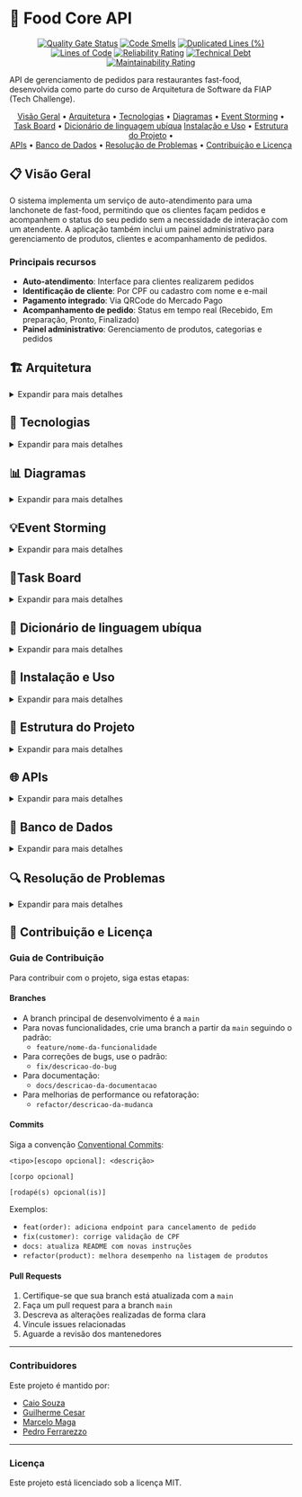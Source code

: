 # 🍔 Food Core API

<div align="center">

[![Quality Gate Status](https://sonarcloud.io/api/project_badges/measure?project=FIAP-SOAT-TECH-TEAM_food-core-api&metric=alert_status&token=19e960f56f10089f0c8d262863b33c62a92dbc46)](https://sonarcloud.io/summary/new_code?id=FIAP-SOAT-TECH-TEAM_food-core-api)
[![Code Smells](https://sonarcloud.io/api/project_badges/measure?project=FIAP-SOAT-TECH-TEAM_food-core-api&metric=code_smells&token=19e960f56f10089f0c8d262863b33c62a92dbc46)](https://sonarcloud.io/summary/new_code?id=FIAP-SOAT-TECH-TEAM_food-core-api)
[![Duplicated Lines (%)](https://sonarcloud.io/api/project_badges/measure?project=FIAP-SOAT-TECH-TEAM_food-core-api&metric=duplicated_lines_density&token=19e960f56f10089f0c8d262863b33c62a92dbc46)](https://sonarcloud.io/summary/new_code?id=FIAP-SOAT-TECH-TEAM_food-core-api)
[![Lines of Code](https://sonarcloud.io/api/project_badges/measure?project=FIAP-SOAT-TECH-TEAM_food-core-api&metric=ncloc&token=19e960f56f10089f0c8d262863b33c62a92dbc46)](https://sonarcloud.io/summary/new_code?id=FIAP-SOAT-TECH-TEAM_food-core-api)
[![Reliability Rating](https://sonarcloud.io/api/project_badges/measure?project=FIAP-SOAT-TECH-TEAM_food-core-api&metric=reliability_rating&token=19e960f56f10089f0c8d262863b33c62a92dbc46)](https://sonarcloud.io/summary/new_code?id=FIAP-SOAT-TECH-TEAM_food-core-api)
[![Technical Debt](https://sonarcloud.io/api/project_badges/measure?project=FIAP-SOAT-TECH-TEAM_food-core-api&metric=sqale_index&token=19e960f56f10089f0c8d262863b33c62a92dbc46)](https://sonarcloud.io/summary/new_code?id=FIAP-SOAT-TECH-TEAM_food-core-api)
[![Maintainability Rating](https://sonarcloud.io/api/project_badges/measure?project=FIAP-SOAT-TECH-TEAM_food-core-api&metric=sqale_rating&token=19e960f56f10089f0c8d262863b33c62a92dbc46)](https://sonarcloud.io/summary/new_code?id=FIAP-SOAT-TECH-TEAM_food-core-api)
</div>

API de gerenciamento de pedidos para restaurantes fast-food, desenvolvida como parte do curso de Arquitetura de Software da FIAP (Tech Challenge).

<div align="center">
  <a href="#visao-geral">Visão Geral</a> •
  <a href="#arquitetura">Arquitetura</a> •
  <a href="#tecnologias">Tecnologias</a> •
  <a href="#diagramas">Diagramas</a> •
  <a href="#eventstorming">Event Storming</a> •
  <a href="#taskboard">Task Board</a> •
  <a href="#dicionario">Dicionário de linguagem ubíqua</a>
  <a href="#instalacao-e-uso">Instalação e Uso</a> •
  <a href="#estrutura-do-projeto">Estrutura do Projeto</a> • <br/>
  <a href="#apis">APIs</a> •
  <a href="#banco-de-dados">Banco de Dados</a> •
  <a href="#resolucao-de-problemas">Resolução de Problemas</a> •
  <a href="#contribuicao-e-licenca">Contribuição e Licença</a>
</div>

<h2 id="visao-geral">📋 Visão Geral</h2>

O sistema implementa um serviço de auto-atendimento para uma lanchonete de fast-food, permitindo que os clientes façam pedidos e acompanhem o status do seu pedido sem a necessidade de interação com um atendente. A aplicação também inclui um painel administrativo para gerenciamento de produtos, clientes e acompanhamento de pedidos.

### Principais recursos

- **Auto-atendimento**: Interface para clientes realizarem pedidos
- **Identificação de cliente**: Por CPF ou cadastro com nome e e-mail
- **Pagamento integrado**: Via QRCode do Mercado Pago
- **Acompanhamento de pedido**: Status em tempo real (Recebido, Em preparação, Pronto, Finalizado)
- **Painel administrativo**: Gerenciamento de produtos, categorias e pedidos

<h2 id="arquitetura">🏗️ Arquitetura</h2>

<details>
<summary>Expandir para mais detalhes</summary>

O projeto segue uma arquitetura modular baseada em **Domain-Driven Design (DDD)** com **Spring Modulith** e **Arquitetura Hexagonal**, facilitando a manutenção e promovendo desacoplamento.

### Arquitetura Hexagonal (Ports & Adapters)

```mermaid
graph TD
    subgraph "Arquitetura Hexagonal"
        DOMAIN[Domínio]

        subgraph "Portas de Entrada"
            API_Port["API (Porta)"]
            Webhook_Port["Webhook (Porta)"]
            Event_Port["Eventos (Porta)"]
        end

        subgraph "Portas de Saída"
            DB_Port["Banco de Dados (Porta)"]
            Acquirer_Port["Adquirente (Porta)"]
            EventBus_Port["Eventos (Porta)"]
        end

        DOMAIN --- API_Port
        DOMAIN --- Webhook_Port
        DOMAIN --- Event_Port
        DOMAIN --- DB_Port
        DOMAIN --- Acquirer_Port
        DOMAIN --- EventBus_Port

        API_Port --- API_Adapter["/api REST Controller"]
        Webhook_Port --- Webhook_Adapter["Webhook Controller"]
        Event_Port --- Event_Adapter["Event Listener"]

        DB_Port --- DB_Adapter["JPA Repository"]
        Acquirer_Port --- MercadoPago_Adapter["MercadoPago Client"]
        EventBus_Port --- EventBus_Adapter["ApplicationEventPublisher"]
    end
```

### Monolito Modular (Spring Modulith)

A aplicação é estruturada como um monolito modular usando Spring Modulith, com contextos limitados (bounded contexts) bem definidos para cada domínio de negócio:

```mermaid
graph TD
    subgraph "Monolito Modular"
        USER[Módulo Usuário]
        ORDER[Módulo Pedido]
        CATÁLOGO[Módulo Catálago]
        PAYMENT[Módulo Pagamento]
        SHARED[Componentes Compartilhados]

        USER --> CATÁLOGO
        USER --> ORDER
        ORDER --> CATÁLOGO
        ORDER --> PAYMENT
        PAYMENT --> ORDER

        SHARED --> ORDER
        SHARED --> USER
        SHARED --> CATÁLOGO
        SHARED --> PAYMENT
    end
```

Cada módulo:

- É autocontido, com seus próprios adaptadores, portas e domínio
- Comunica-se com outros módulos através de eventos de domínio
- Pode ser extraído como um serviço independente no futuro

### Eventos de Domínio

O sistema utiliza eventos de domínio assíncronos entre módulos, permitindo:

- Comunicação desacoplada
- Notificações entre contextos limitados
- Fácil migração para uma arquitetura distribuída no futuro

</details>

<h2 id="tecnologias">🔧 Tecnologias</h2>

<details>
<summary>Expandir para mais detalhes</summary>

### Backend

- **Java 21**: Linguagem principal
- **Spring Boot 3.4**: Framework base
- **Spring Modulith**: Para organização modular da aplicação
- **Spring Data JPA**: Persistência e acesso a dados
- **Spring Security**: Segurança e autenticação
- **MapStruct**: Mapeamento entre DTOs e entidades
- **Lombok**: Redução de código boilerplate

### Banco de Dados

- **PostgreSQL**: Banco de dados relacional principal
- **Liquibase**: Migrações de banco de dados

### Infraestrutura & Observabilidade

- **Docker**: Containerização
- **Gradle**: Gerenciamento de dependências e builds
- **SonarQube/SonarCloud**: Análise estática de código
- **Azure DevOps**: Armazenamento de imagens com o Azure Blob Storage
- **GitHub Actions**: CI/CD
- **Swagger/OpenAPI**: Documentação de API

### Integração

- **Mercado Pago API**: Processamento de pagamentos

</details>

<h2 id="diagramas">📊 Diagramas</h2>

<details>
<summary>Expandir para mais detalhes</summary>

### Modelo de Domínio

```mermaid
classDiagram
    class Order {
        -Long id
        -User user
        -String orderNumber
        -OrderStatus status
        -BigDecimal totalAmount
        -List~OrderItem~ items
        -LocalDateTime createdAt
        -LocalDateTime updatedAt
        +addItem(OrderItem)
        +removeItem(OrderItem)
        +calculateTotalAmount()
        +updateStatus(OrderStatus)
    }

    class OrderItem {
        -Long id
        -Product product
        -Integer quantity
        -BigDecimal unitPrice
        -BigDecimal subtotal
        -String observations
        +calculateSubtotal()
    }

    class Catalog {
        -Long id
        -String name
    }

    class Category {
        -Long id
        -Catalog catalog
        -String name
        -String description
        -String imageUrl
        -Integer displayOrder
        -Boolean active
    }

    class Product {
        -Long id
        -Category category
        -String name
        -String description
        -BigDecimal price
        -String imageUrl
        -Integer displayOrder
        -Boolean active
    }

    class User {
        -Long id
        -String name
        -String username
        -String email
        -String password
        -String document
        -Boolean active
        -Boolean guest
        -Role role
        -LocalDateTime lastLogin
        -LocalDateTime createdAt
        -LocalDateTime updatedAt
    }

    class Role{
        <<enumeration>>
        ADMIN
        USER
        GUEST
    }

    class OrderStatus {
        <<enumeration>>
        RECEIVED
        PREPARING
        READY
        COMPLETED
        CANCELLED
    }

    Order "1" *-- "many" OrderItem
    Order "many" -- "1" User
    OrderItem "many" -- "1" Product
    Catalog "many" -- "1" Category
    Category "many" -- "1" Product
    Product -- Category
    Order -- OrderStatus
    User -- Role
```

### DER (Diagrama Entidade-Relacionamento)

```mermaid
erDiagram
    USERS ||--o{ ORDERS : places
    USERS ||--o{ PAYMENTS : makes
    ROLES ||--o{ USERS : places
    ORDERS ||--o{ ORDER_ITEMS : contains
    PRODUCTS ||--o{ ORDER_ITEMS : includes
    PRODUCTS ||--|| STOCK : stored_in
    CATALOG ||--o{ CATEGORIES : has
    CATEGORIES ||--o{ PRODUCTS : categorizes
    ORDERS ||--o{ PAYMENTS : has
    USERS {
        int id PK "ID único do usuário"
        string name "Nome do usuário"
        string username "Nome de usuário"
        string email "e-mail do usuário"
        string password "Hash da senha do usuário"
        string document "Documento do usuário"
        boolean active "Indica se o usuário está ativo"
        boolean guest "Indica se o usuário é convidado"
        int role_id "ID da role do usuário"
        timestamp last_login "Data do último login"
        timestamp created_at "Data de criação do registro"
        timestamp updated_at "Data da última atualização do registro"
    }

    ROLES {
        int id PK "ID único da Role"
        string name "Nome único da role"
        string description "Descrição das permissões do role"
        timestamp created_at "Data de criação do registro"
        timestamp updated_at "Data da última atualização do registro"
    }

    ORDERS {
        int id PK "ID único da order"
        int user_id FK "ID do usuário que criou o pedido"
        varchar order_number "hash aleatoria para identificar o pedido"
        varchar status "status do pedido"
        decimal amount "preço do pedido"
        timestamp created_at "Informações de auditoria"
        timestamp updated_at "Informações de auditoria"
    }

    ORDER_ITEMS {
        int id PK "ID único da order_item"
        int order_id FK "ID do pedido"
        int product_id FK "ID do produto"
        string name "nome do item"
        int quantity "quantidade do item"
        decimal unit_price "preço unitário"
        text observations "oberservações do usuário"
        timestamp created_at "Informações de auditoria"
        timestamp updated_at "Informações de auditoria"
    }

    CATALOG{
        int id PK "ID único da catálogo"
        string name "Nome do catálogo"
        timestamp created_at "Informações de auditoria"
        timestamp updated_at "Informações de auditoria"
    }

    CATEGORIES{
        int id PK "ID único da categoria"
        int catalog_id FK
        string name "Nome da categoria"
        string description "Descrição da categoria"
        string image_url "URL da imagem da categoria"
        int display_order "Ordem de exibição da categoria"
        boolean active "Indica se a categoria está ativa ou não"
        timestamp created_at "Informações de auditoria"
        timestamp updated_at "Informações de auditoria"
    }

    PRODUCTS {
        bigint id PK "ID único do produto"
        bigint category_id FK "ID da categoria do produto"
        varchar name "nome do produto"
        varchar description "descrição do produto"
        decimal price "preço do produto"
        varchar image_url "URL da foto do produto"
        int display_order "ordem de exibição do produto"
        boolean active "status do produto 'ativo ou inativo'"
        timestamp created_at "Informações de auditoria"
        timestamp updated_at "Informações de auditoria"
    }

    STOCK {
        bigint id PK "ID único do stock"
        bigint product_id FK "ID do produto"
        int quantity "quantidade disponivel"
        timestamp created_at "Informações de auditoria"
        timestamp updated_at "Informações de auditoria"
    }

    PAYMENTS {
        int id PK "ID único do pagamento"
        int user_id FK "ID do usuário que criou o pagamento"
        int order_id FK "ID do pedido pago"
        varchar payment_type "tipo de pagamento"
        timestamp expires_in "data de expiração do pagamento"
        varchar status "status do pagamento 'pago, cancelado, pendente'"
        timestamp paid_at "data do pagamento"
        varchar tid "id do pagamento na adquirente"
        decimal amount "valor do pagamento"
        varchar qr_code "código do qr_code do pagamento"
        text observations "Observações do usuário para o pagamento"
        timestamp created_at "Informações de auditoria"
        timestamp updated_at "Informações de auditoria"
    }
```

```mermaid
flowchart TD
    %% Eventos de Domínio
    E1[CustomerIdentified] --> E2[OrderCreated]
    E2 --> E3[ItemAdded]
    E3 --> E4[OrderConfirmed]
    E4 --> E5[PaymentRequested]
    E5 --> E6[QRCodeGenerated]
    E6 --> E7[PaymentReceived]
    E7 --> E8[OrderReceived]

    %% Comandos
    C1[IdentifyCustomer] --> E1
    C2[CreateOrder] --> E2
    C3[AddItem] --> E3
    C4[ConfirmOrder] --> E4
    C5[RequestPayment] --> E5
    C6[GenerateQRCode] --> E6
    C7[ConfirmPayment] --> E7
    C8[ReceiveOrder] --> E8

    %% Atores
    A1[Customer] --> C1
    A1 --> C2
    A1 --> C3
    A1 --> C4
    A1 --> C5
    A2[PaymentSystem] --> C7
    A3[Attendant] --> C8
```

```mermaid
flowchart TD
    %% Eventos de Domínio
    E1[OrderReceived] --> E2[PreparationStarted]
    E2 --> E3[OrderReady]
    E3 --> E4[CustomerNotified]
    E4 --> E5[OrderDelivered]
    E5 --> E6[OrderFinished]

    %% Comandos
    C1[StartPreparation] --> E2
    C2[MarkAsReady] --> E3
    C3[NotifyCustomer] --> E4
    C4[DeliverOrder] --> E5
    C5[FinishOrder] --> E6

    %% Atores
    A1[Cook] --> C1
    A1 --> C2
    A2[System] --> C3
    A3[Attendant] --> C4
    A3 --> C5

```

### Fluxo de Realização do Pedido e Pagamento (Event Storming)

```mermaid
flowchart TD
    %% Eventos de Domínio
    E1[CustomerIdentified] --> E2[OrderCreated]
    E2 --> E3[ItemAdded]
    E3 --> E4[OrderConfirmed]
    E4 --> E5[PaymentRequested]
    E5 --> E6[QRCodeGenerated]
    E6 --> E7[PaymentReceived]
    E7 --> E8[OrderReceived]

    %% Comandos
    C1[IdentifyCustomer] --> E1
    C2[CreateOrder] --> E2
    C3[AddItem] --> E3
    C4[ConfirmOrder] --> E4
    C5[RequestPayment] --> E5
    C6[GenerateQRCode] --> E6
    C7[ConfirmPayment] --> E7
    C8[ReceiveOrder] --> E8

    %% Atores
    A1[Customer] --> C1
    A1 --> C2
    A1 --> C3
    A1 --> C4
    A1 --> C5
    A2[PaymentSystem] --> C7
    A3[Attendant] --> C8
```

### Fluxo de Preparação e Entrega do Pedido (Event Storming)

```mermaid
flowchart TD
    %% Eventos de Domínio
    E1[OrderReceived] --> E2[PreparationStarted]
    E2 --> E3[OrderReady]
    E3 --> E4[CustomerNotified]
    E4 --> E5[OrderDelivered]
    E5 --> E6[OrderFinished]

    %% Comandos
    C1[StartPreparation] --> E2
    C2[MarkAsReady] --> E3
    C3[NotifyCustomer] --> E4
    C4[DeliverOrder] --> E5
    C5[FinishOrder] --> E6

    %% Atores
    A1[Cook] --> C1
    A1 --> C2
    A2[System] --> C3
    A3[Attendant] --> C4
    A3 --> C5
```

</details>

<h2 id="eventstorming"> 💡Event Storming</h2>
<details>
<summary>Expandir para mais detalhes</summary>

### Event Storming Miro
- https://miro.com/app/board/uXjVIAFD_zg=/?share_link_id=933422566141
  
![image](https://github.com/user-attachments/assets/1c5261a3-60ab-45de-ae4c-86b3afe28db9)
![image](https://github.com/user-attachments/assets/29611638-e684-4244-b3b6-6ae19e725bc4)
</details>


<h2 id="taskboard"> 📌Task Board</h2>
<details>
<summary>Expandir para mais detalhes</summary>

### Board de tarefas Linear App
![image](https://github.com/user-attachments/assets/0c1a5e19-aae3-4270-84ad-64c67daf64b9)
</details>

<h2 id="dicionario">📖 Dicionário de linguagem ubíqua</h2>
<details>
<summary>Expandir para mais detalhes</summary>

### Termos essenciais para a aplicação

- **Admin (Administrador)**
  Usuário com privilégios elevados, responsável pela gestão de usuários, permissões e configurações do sistema.

- **Adquirente**
  Instituição financeira responsável por processar transações de pagamento do sistema. No nosso caso, a adquirente é representada pela integração com o [Mercado Pago](https://www.mercadopago.com.br).

- **Authentication (Autenticação)**
  Processo de validação da identidade de um usuário por meio de login.

- **Authorization (Autorização)**
  Controle de acesso baseado em permissões e papéis (roles). Exemplo: apenas administradores podem listar todos os usuários.

- **Catalog (Catálogo de Produtos)**
  Conjunto organizado dos produtos disponíveis para seleção e montagem de pedidos.

- **Category (Categoria)**
  Classificação dos produtos por tipo (ex.: lanches, bebidas, sobremesas).

- **Combo**
  Conjunto personalizado por um cliente, composto por: lanche, acompanhamento, bebida e sobremesa.

- **Customer (Cliente)**
  Pessoa que realiza um pedido no sistema. Pode se identificar com CPF, cadastrar nome/e-mail ou seguir como convidado (guest).

- **Guest (Convidado)**
  Cliente que realiza um pedido sem se identificar ou criar conta. Atua como usuário temporário.

- **Mercado Pago Integration (Integração com Mercado Pago)**
  Serviço externo utilizado para processar pagamentos eletrônicos dos pedidos.

- **Order (Pedido)**
  Conjunto de itens selecionados por um cliente para consumo. Pode incluir um ou mais combos.

- **Order Item (Item do Pedido)**
  Produto específico dentro de um pedido. Pode ser parte de um combo ou avulso.

- **Payment (Pagamento)**
  Etapa posterior à finalização do pedido. Utiliza integração com o Mercado Pago para processar as transações financeiras.

- **Expiração (Pagamento)**
  Tempo de expiração para pagamento de QrCode gerado pelo adquirente. Por padrão, 30 minutos, após esgotar o tempo o pedido relacionado é cancelado.

- **Product (Produto)**
  Qualquer item disponível para venda, como lanches, bebidas, sobremesas ou acompanhamentos.

- **Role (Papel)**
  Função atribuída a um usuário. Define suas permissões de acesso no sistema (ex.: ADMIN, ATENDENTE, GUEST).

- **Status do Pedido**
  Representa o estado atual de um pedido. Exemplos: *Em preparação*, *Pronto*, *Entregue*, *Cancelado*.

- **Stock (Estoque)**
  Representa a quantidade disponível de cada produto no sistema.

- **TID (Transaction ID)**
  Identificador único de uma transação na adquirente, fornecido após o pagamento.

- **User (Usuário)**
  Pessoa autenticada no sistema. Pode possuir diferentes papéis, como ADMIN, ATENDENTE ou GUEST.

</details>

<h2 id="instalacao-e-uso">🚀 Instalação e Uso</h2>

<details>
<summary>Expandir para mais detalhes</summary>

### Requisitos

- Docker e Docker Compose
- JDK 21+
- Gradle 8.0+

### Script Centralizador `food`

O projeto utiliza um script centralizador `food` para gerenciar todas as operações:

```bash
./food [comando] [opções]
```

#### Comandos Principais

| Comando | Descrição |
|---------|-----------|
| `start:all` | Inicia toda a infraestrutura e a aplicação |
| `start:infra` | Inicia apenas a infraestrutura (banco) |
| `start:app` | Inicia apenas a aplicação |
| `stop:all` | Para todos os serviços |
| `stop:infra` | Para apenas a infraestrutura |
| `stop:app` | Para apenas a aplicação |
| `restart:all` | Reinicia todos os serviços |
| `restart:app` | Reinicia apenas a aplicação |
| `db:up` | Aplica migrações do banco de dados |
| `db:reset` | Reseta o banco de dados |
| `logs` | Exibe logs dos containers |
| `logs:app` | Exibe logs apenas da aplicação |
| `logs:db` | Exibe logs apenas do banco de dados |
| `status` | Exibe status dos containers |
| `clean` | Remove containers, imagens e volumes não utilizados |
| `help` | Exibe a mensagem de ajuda |

#### Opções

- `--build`, `-b`: Reconstrói as imagens antes de iniciar
- `--force`, `-f`: Força a execução sem confirmação

### Iniciando o Ambiente do Zero

```bash
# Clone o repositório
git clone https://github.com/soat-fiap/food-core-api.git
cd food-core-api

# Tornar o script principal executável
chmod +x food

# Iniciar infraestrutura (banco, adminer)
./food start:infra

# Resetar e configurar o banco de dados
./food db:reset

# Iniciar a aplicação
./food start:app --build

# Ou iniciar tudo de uma vez
./food start:all --build
```

### Acessando a Aplicação

- **API**: <http://localhost:8083/api>
- **Swagger/OpenAPI**: <http://localhost:8083/swagger-ui.html>
- **Adminer (gerenciador de banco de dados)**: <http://localhost:8081>
  - Sistema: PostgreSQL
  - Servidor: db
  - Usuário: postgres
  - Senha: postgres
  - Banco: fastfood

### Ambientes e Dados de Seed

O projeto suporta diferentes ambientes com diferentes conjuntos de dados:

- **Produção (perfil: prod)**: Apenas dados essenciais
- **Desenvolvimento (perfil: dev/local)**: Dados essenciais + dados adicionais para testes

Para executar a aplicação em modo de desenvolvimento:

```bash
# Usando variável de ambiente SPRING_PROFILES_ACTIVE
SPRING_PROFILES_ACTIVE=dev ./gradlew bootRun

# Ou usando parâmetro na linha de comando
./gradlew bootRun --args='--spring.profiles.active=local'
```

</details>

<h2 id="estrutura-do-projeto">📁 Estrutura do Projeto</h2>

<details>
<summary>Expandir para mais detalhes</summary>

O projeto segue uma estrutura modular organizada por domínios:

```
food-core-api/
│
├── src/
│   ├── main/
│   │   ├── java/com/soat/fiap/food/core/api/
│   │   │   ├── FoodCoreApiApplication.java     # Aplicação principal
│   │   │   │
│   │   │   ├── catalog/                        # Módulo Catálogo
│   │   │   │   ├── application/                # Portas e serviços de aplicação
│   │   │   │   ├── domain/                     # Modelos de domínio e regras de negócio
│   │   │   │   ├── mapper/                     # Mappers entre domínio e DTOs
│   │   │   │   └── infrastructure/             # Implementações de adaptadores
│   │   │   │
│   │   │   ├── order/                          # Módulo Pedidos
│   │   │   ├── payment/                        # Módulo Pagamento
│   │   │   ├── user/                           # Módulo Usuários
│   │   │   └── shared/                         # Componentes compartilhados
│   │   │
│   │   └── resources/
│   │       ├── application.yml                 # Configurações gerais
│   │       ├── application-dev.yml             # Configurações de desenvolvimento
│   │       ├── application-prod.yml            # Configurações de produção
│   │       └── db/changelog/                   # Migrações Liquibase
│   │
│   └── test/                                   # Testes
│
├── docker/                                     # Arquivos Docker
│   ├── Dockerfile
│   ├── docker-compose.yml
│   └── services/                               # Serviços adicionais
│
├── scripts/                                    # Scripts de gerenciamento
│
├── docs/                                       # Documentação
│
├── food                                        # Script centralizador
└── README.md                                   # Este arquivo
```

### Organização Modular (DDD / Arquitetura Hexagonal)

Cada módulo segue a mesma estrutura, implementando a arquitetura hexagonal:

```
módulo/
├── application/                          # Camada de aplicação
│   ├── ports/                            # Portas
│   │   ├── in/                           # Portas de entrada
│   │   │   └── ModuloUseCase.java
│   │   └── out/                          # Portas de saída
│   │       └── ModuloRepository.java
│   └── services/                         # Serviços de aplicação
│       └── ModuloService.java
├── domain/                               # Domínio
│   ├── model/                            # Entidades e objetos de valor
│   │   ├── Entidade.java
│   │   └── ObjetoValor.java
│   ├── events/                           # Eventos de domínio
│   │   └── EntidadeCreatedEvent.java
│   └── exception/                        # Exceções de domínio
├── mapper/                               # Mappers entre domínio e DTOs
│   └── ModuloDtoMapper.java
└── infrastructure/                       # Infraestrutura
    ├── adapters/                         # Adaptadores
    │   ├── in/                           # Adaptadores de entrada
    │   │   ├── controller/               # Controllers REST
    │   │   │   └── ModuloController.java
    │   │   └── dto/                      # DTOs para comunicação externa
    │   │       ├── request/              # DTOs de requisição
    │   │       └── response/             # DTOs de resposta
    │   └── out/                          # Adaptadores de saída
    │       ├── persistence/              # Persistência de dados
    │       │   ├── entity/               # Entidades JPA
    │       │   ├── mapper/               # Mappers entre entidades e domínio
    │       │   └── repository/           # Repositórios Spring Data
    │       └── integration/              # Integrações com serviços externos
    └── config/                           # Configurações específicas do módulo
```

</details>

<h2 id="apis">🌐 APIs</h2>

<details>
<summary>Expandir para mais detalhes</summary>

O sistema expõe duas interfaces principais de API:

1. **API de Auto-Atendimento**: Para clientes se identificarem, visualizarem produtos e fazerem pedidos
2. **API de Gestão**: Para administradores gerenciarem produtos, categorias e pedidos

### Endpoints Principais

#### Usuários

```
POST /api/users                         # Cadastrar usuário
GET /api/users/{id}                     # Obter usuário por id
GET /api/users                          # Listar usuários
```

#### Catálogo

```
GET  /api/catalogs                          # Listar todos os catálogos
GET  /api/catalogs/{id}                     # Listar catálogo por ID
POST /api/catalogs                          # Criar catálogo
GET /api/catalogs/{id}/categories           # Listar categorias de um catálogo
POST /api/catalogs/{id}/categories          # Criar categoria no catálogo
GET /api/catalogs/{id}/products             # Listar produtos de uma categoria
POST /api/catalogs/{id}/products            # Criar produto na categoria
GET /api/catalogs/{id}/products/{productId} # Obter produto por ID
```

#### Pedidos

```
POST  /api/orders                        # Criar pedido
PATCH /api/orders/{id}/status            # Atualizar status do pedido
GET   /api/orders/active                 # Listar pedidos ativos
```

#### Pagamentos

```
GET  /api/payments/{orderId}/status     # Obter status do pagamento
GET  /api/payments/{orderId}/qrCode     # Obter informações do QRCode de pagamento
POST /api/payments/webhook              # Webhook de notificação de pagamento
```

Para documentação completa e interativa, consulte o Swagger/OpenAPI disponível em:
<http://localhost:8083/swagger-ui.html>

</details>

<h2 id="banco-de-dados">💾 Banco de Dados</h2>

<details>
<summary>Expandir para mais detalhes</summary>

### Modelo Relacional

O sistema utiliza PostgreSQL como banco de dados principal, com o seguinte esquema:

```mermaid
erDiagram
    USERS ||--o{ ORDERS : places
    USERS ||--o{ PAYMENTS : makes
    ROLES ||--o{ USERS : places
    ORDERS ||--o{ ORDER_ITEMS : contains
    PRODUCTS ||--o{ ORDER_ITEMS : includes
    PRODUCTS ||--|| STOCK : stored_in
    CATALOG ||--o{ CATEGORIES : has
    CATEGORIES ||--o{ PRODUCTS : categorizes
    ORDERS ||--o{ PAYMENTS : has

    USERS {
        id BIGINT PK
        name VARCHAR(200)
        username VARCHAR(200)
        email VARCHAR(200)
        password VARCHAR(200)
        document VARCHAR(11)
        active BOOLEAN
        guest BOOLEAN
        role_id BIGINT FK
        last_login TIMESTAMP
        created_at TIMESTAMP
        updated_at TIMESTAMP
    }

    ROLES {
        id BIGINT PK
        name VARCHAR(200)
        description VARCHAR(200)
        created_at TIMESTAMP
        updated_at TIMESTAMP
    }

    ORDERS {
        id BIGINT PK
        user_id BIGINT FK
        order_number VARCHAR(200)
        status VARCHAR(200)
        amount DECIMAL(10_2)
        created_at TIMESTAMP
        updated_at TIMESTAMP
    }

    ORDER_ITEMS {
        id BIGINT PK
        order_id BIGINT FK
        product_id BIGINT FK
        name VARCHAR(200)
        quantity INT
        unit_price DECIMAL(10_2)
        created_at TIMESTAMP
        updated_at TIMESTAMP
    }

    CATALOG{
        id BIGINT PK
        name VARCHAR(200)
        created_at TIMESTAMP
        updated_at TIMESTAMP
    }

    CATEGORIES{
        id BIGINT PK
        catalog_id BIGINT FK
        name VARCHAR(200)
        description VARCHAR(300)
        image_url VARCHAR(300)
        display_order INT
        active BOOLEAN
        created_at TIMESTAMP
        updated_at TIMESTAMP
    }

    PRODUCTS {
        id BIGINT PK
        catagory_id BIGINT FK
        name VARCHAR(200)
        description VARCHAR(300)
        price DECIMAL(10_2)
        image_url VARCHAR(300)
        display_order INT
        active BOOLEAN
        created_at TIMESTAMP
        updated_at TIMESTAMP
    }

    STOCK {
        id BIGINT PK
        product_id BIGINT FK
        quantity INT
        created_at TIMESTAMP
        updated_at TIMESTAMP
    }

    PAYMENTS {
        id BIGINT PK
        user_id BIGINT FK
        order_id BIGINT FK
        payment_type VARCHAR(100)
        expires_in TIMESTAMP
        status VARCHAR(100)
        paid_at TIMESTAMP
        tid VARCHAR(300)
        amount DECIMAL(10_2)
        tid qr_code(300)
        observations TEXT
        created_at TIMESTAMP
        updated_at TIMESTAMP
    }
```

### Gerenciamento de Migrações

O projeto utiliza Liquibase para gerenciar migrações de banco de dados, organizadas por módulo:

```
src/main/resources/db/changelog/
├── db.changelog-master.yaml          # Arquivo principal
├── modules/                          # Migrations separadas por módulo
│   ├── order/
│   │   ├── 01-order-tables.sql
│   │   ├── 02-order-indexes.sql
│   │   └── 03-order-seed.sql
│   ├── user/
│   ├── catalog/
│   └── payment/
└── shared/
    └── 00-init-schema.sql
```

As migrações são aplicadas automaticamente durante a inicialização da aplicação, mas também podem ser executadas manualmente:

```bash
./food db:up     # Aplicar migrações
./food db:reset  # Resetar e recriar o banco de dados
```

### Acesso ao Banco de Dados

Para acessar o banco de dados durante o desenvolvimento, utilize o Adminer disponível em:
<http://localhost:8081>

Credenciais:

- Sistema: PostgreSQL
- Servidor: db
- Usuário: postgres
- Senha: postgres
- Banco: fastfood

</details>

<h2 id="resolucao-de-problemas">🔍 Resolução de Problemas</h2>

<details>
<summary>Expandir para mais detalhes</summary>

### Problemas com o Banco de Dados

Se você encontrar erros ao tentar resetar o banco de dados, como:

```
ERROR: database "fastfood" is being accessed by other users
DETAIL: There are X other sessions using the database.
```

Tente estes passos:

```bash
# 1. Parar todos os serviços
./food stop:all

# 2. Limpar recursos Docker não utilizados
./food clean --force

# 3. Iniciar apenas a infraestrutura
./food start:infra

# 4. Tentar o reset novamente
./food db:reset --force
```

### Erros do Liquibase

Se você encontrar erros de validação do Liquibase como:

```
Validation Failed:
     changesets check sum
     changesets had duplicate identifiers
```

Existem duas abordagens:

1. **Limpar completamente o banco de dados:**

```bash
# Parar todos os serviços
./food stop:all

# Limpar recursos
./food clean --force

# Iniciar tudo novamente
./food start:all --build
```

2. **Atualizar a tabela DATABASECHANGELOG (para desenvolvedores):**

```sql
-- Conecte-se ao banco via Adminer e execute:
DELETE FROM DATABASECHANGELOG
WHERE filename = 'db/changelog/modules/product/03-product-seed.sql';

-- Aplique as migrações novamente
./food db:up
```

### Problemas com o Docker

Se o Docker travar ou apresentar problemas:

```bash
# Reinicie o Docker Desktop
# Em seguida, reinicie a infraestrutura
./food restart:all --build
```

### Porta em Uso

Se alguma porta estiver em uso (como 8080, 8081, 8082, 8083, 5432, 6379):

1. Identifique o processo usando a porta:

   ```bash
   lsof -i :<número-da-porta>
   ```

2. Encerre o processo ou altere a porta no arquivo `docker/docker-compose.yml`

</details>

<h2 id="contribuicao-e-licenca">🙏 Contribuição e Licença</h2>

### Guia de Contribuição

Para contribuir com o projeto, siga estas etapas:

#### Branches

- A branch principal de desenvolvimento é a `main`
- Para novas funcionalidades, crie uma branch a partir da `main` seguindo o padrão:
  - `feature/nome-da-funcionalidade`
- Para correções de bugs, use o padrão:
  - `fix/descricao-do-bug`
- Para documentação:
  - `docs/descricao-da-documentacao`
- Para melhorias de performance ou refatoração:
  - `refactor/descricao-da-mudanca`

#### Commits

Siga a convenção [Conventional Commits](https://www.conventionalcommits.org/):

```
<tipo>[escopo opcional]: <descrição>

[corpo opcional]

[rodapé(s) opcional(is)]
```

Exemplos:

- `feat(order): adiciona endpoint para cancelamento de pedido`
- `fix(customer): corrige validação de CPF`
- `docs: atualiza README com novas instruções`
- `refactor(product): melhora desempenho na listagem de produtos`

#### Pull Requests

1. Certifique-se que sua branch está atualizada com a `main`
2. Faça um pull request para a branch `main`
3. Descreva as alterações realizadas de forma clara
4. Vincule issues relacionadas
5. Aguarde a revisão dos mantenedores

---

### Contribuidores

Este projeto é mantido por:

- [Caio Souza](https://github.com/caiuzu)
- [Guilherme Cesar](https://github.com/QuatroQuatros)
- [Marcelo Maga](https://github.com/marcelo-maga)
- [Pedro Ferrarezzo](https://github.com/pedroferrarezzo)

---

### Licença

Este projeto está licenciado sob a licença MIT.
